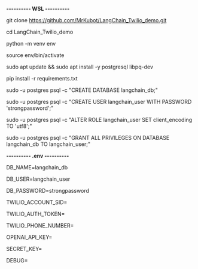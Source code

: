 **---------- WSL ----------**

git clone https://github.com/MrKubot/LangChain_Twilio_demo.git

cd LangChain_Twilio_demo

python -m venv env

source env/bin/activate

sudo apt update && sudo apt install -y postgresql libpq-dev

pip install -r requirements.txt

sudo -u postgres psql -c "CREATE DATABASE langchain_db;"

sudo -u postgres psql -c "CREATE USER langchain_user WITH PASSWORD 'strongpassword';"

sudo -u postgres psql -c "ALTER ROLE langchain_user SET client_encoding TO 'utf8';"

sudo -u postgres psql -c "GRANT ALL PRIVILEGES ON DATABASE langchain_db TO langchain_user;"

**---------- .env ----------**

DB_NAME=langchain_db

DB_USER=langchain_user

DB_PASSWORD=strongpassword

TWILIO_ACCOUNT_SID=

TWILIO_AUTH_TOKEN=

TWILIO_PHONE_NUMBER=

OPENAI_API_KEY=

SECRET_KEY=

DEBUG=

